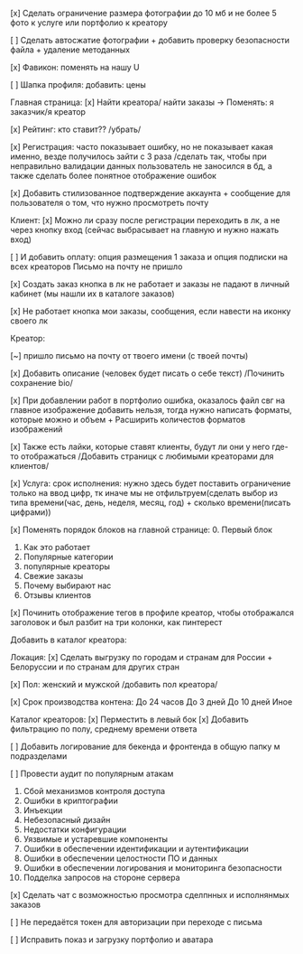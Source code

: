[x] Сделать ограничение размера фотографии до 10 мб и не более 5 фото к услуге или портфолио к креатору

[ ] Сделать автосжатие фотографии + добавить проверку безопасности файла + удаление методанных

[x] Фавикон: поменять на нашу U

[ ] Шапка профиля: добавить: цены

Главная страница:
[x] Найти креатора/ найти заказы -> Поменять: я заказчик/я креатор

[x] Рейтинг: кто ставит?? /убрать/

[x] Регистрация: часто показывает ошибку, но не показывает какая именно, везде получилось зайти с 3 раза /сделать так, чтобы при неправильно валидации данных пользователь не заносился в бд, а также сделать более понятное отображение ошибок

[x] Добавить стилизованное подтверждение аккаунта + сообщение для пользователя о том, что нужно просмотреть почту

Клиент:
[x] Можно ли сразу после регистрации переходить в лк, а не через кнопку вход (сейчас выбрасывает на главную и нужно нажать вход)

[ ] И добавить оплату: опция размещения 1 заказа и опция подписки на всех креаторов
Письмо на почту не пришло

[x] Создать заказ кнопка в лк не работает и заказы не падают в личный кабинет (мы нашли их в каталоге заказов)

[x] Не работает кнопка мои заказы, сообщения, если навести на иконку своего лк

Креатор:

[~] пришло письмо на почту от твоего имени (с твоей почты)

[x] Добавить описание (человек будет писать о себе текст) /Починить сохранение bio/

[x] При добавлении работ в портфолио ошибка, оказалось файл свг на главное изображение добавить нельзя, тогда нужно написать форматы, которые можно и объем + Расширить количестов форматов изображений

[x] Также есть лайки, которые ставят клиенты, будут ли они у него где-то отображаться /Добавить страницк с любимыми креаторами для клиентов/

[x] Услуга: срок исполнения: нужно здесь будет поставить ограничение только на ввод цифр, тк иначе мы не отфильтруем(сделать выбор из типа времени(час, день, неделя, месяц, год) + сколько времени(писать цифрами))

[x] Поменять порядок блоков на главной странице:
0. Первый блок

1. Как это работает
2. Популярные категории
3. популярные креаторы
4. Свежие заказы
5. Почему выбирают нас
6. Отзывы клиентов

[x] Починить отображение тегов в профиле креатор, чтобы отображался заголовок и был разбит на три колонки, как пинтерест

Добавить в каталог креатора:

Локация:
[x] Сделать выгрузку по городам и странам для России + Белоруссии и по странам для других стран

[x] Пол: женский и мужской /добавить пол креатора/

[x] Срок производства контена:
До 24 часов
До 3 дней
До 10 дней
Иное

Каталог креаторов:
[x] Перместить в левый бок
[x] Добавить фильтрацию по полу, среднему времени ответа

[ ] Добавить логирование для бекенда и фронтенда в общую папку м подразделами

[ ] Провести аудит по популярным атакам

1. Сбой механизмов контроля доступа
2. Ошибки в криптографии
3. Инъекции
4. Небезопасный дизайн
5. Недостатки конфигурации
6. Уязвимые и устаревшие компоненты
7. Ошибки в обеспечении идентификации и аутентификации
8. Ошибки в обеспечении целостности ПО и данных
9. Ошибки в обеспечении логирования и мониторинга безопасности
10. Подделка запросов на стороне сервера

[x] Сделать чат с возможностью просмотра сделпнных и исполнянмых заказов

[ ] Не передаётся токен для авторизации при переходе с письма

[ ] Исправить показ и загрузку портфолио и аватара
